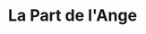 ---
title: "La Part de l'Ange"
url: /narbonne/la-part-de-lange-boulevard-frederic-mistral/
shop: vin
---
